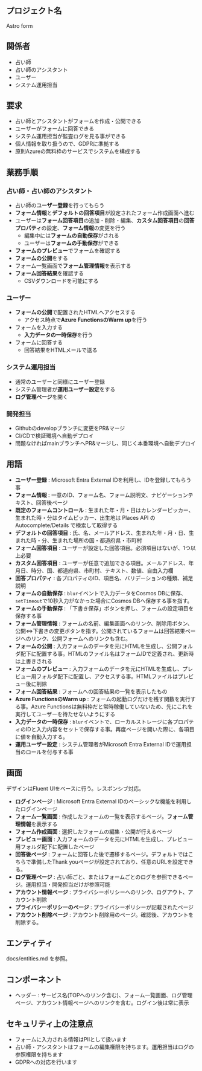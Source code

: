 ## プロジェクト名

Astro form

## 関係者

- 占い師
- 占い師のアシスタント
- ユーザー
- システム運用担当

## 要求

- 占い師とアシスタントがフォームを作成・公開できる
- ユーザーがフォームに回答できる
- システム運用担当が監査ログを見る事ができる
- 個人情報を取り扱うので、GDPRに準拠する
- 原則Azureの無料枠のサービスでシステムを構成する
  
## 業務手順

### 占い師・占い師のアシスタント

- 占い師の**ユーザー登録**を行ってもらう
- **フォーム情報**と**デフォルトの回答項目**が設定されたフォーム作成画面へ進む
- ユーザーは**フォーム回答項目**の追加・削除・編集、**カスタム回答項目**の**回答プロパティ**の設定、**フォーム情報**の変更を行う
  - 編集中には**フォームの自動保存**がされる
  - ユーザーは**フォームの手動保存**ができる
- **フォームのプレビュー**でフォームを確認する
- **フォームの公開**をする
- フォーム一覧画面で**フォーム管理情報**を表示する
- **フォーム回答結果**を確認する
  - CSVダウンロードを可能にする

 ### ユーザー
 - **フォームの公開**で配置されたHTMLへアクセスする
   - アクセス時点で**Azure FunctionsのWarm up**を行う
- フォームを入力する
   - **入力データの一時保存**を行う
- フォームに回答する
  - 回答結果をHTMLメールで送る

### システム運用担当
- 通常のユーザーと同様にユーザー登録
- システム管理者が**運用ユーザー設定**をする
- **ログ管理ページ**を開く

### 開発担当
- Githubのdevelopブランチに変更をPR&マージ
- CI/CDで検証環境へ自動デプロイ
- 問題なければmainブランチへPR&マージし、同じく本番環境へ自動デプロイ

## 用語
- **ユーザー登録** : Microsoft Entra External IDを利用し、IDを登録してもらう事 
- **フォーム情報** : 一意のID、フォーム名、フォーム説明文、ナビゲーションテキスト、回答後ページ
- **既定のフォームコントロール** : 生まれた年・月・日はカレンダーピッカー、生まれた時・分はタイムピッカー、出生地は Places API の Autocomplete/Details で検索して取得する
- **デフォルトの回答項目** : 氏、名、メールアドレス、生まれた年・月・日、生まれた時・分、生まれた場所の国・都道府県・市町村
- **フォーム回答項目** : ユーザーが設定した回答項目。必須項目はないが、1つ以上必要
- **カスタム回答項目** : ユーザーが任意で追加できる項目。メールアドレス、年月日、時分、国、都道府県、市町村、テキスト、数値、自由入力欄
- **回答プロパティ** : 各プロパティのID、項目名、バリデーションの種類、補足説明
- **フォームの自動保存** : `blur`イベントで入力データをCosmos DBに保存、`setTimeout`で10秒入力がなかった場合にCosmos DBへ保存する事を指す。
- **フォームの手動保存** : 「下書き保存」ボタンを押し、フォームの設定項目を保存する事
- **フォーム管理情報** : フォームの名前、編集画面へのリンク、削除用ボタン、公開⇔下書きの変更ボタンを指す。公開されているフォームは回答結果ページへのリンク、公開フォームへのリンクも含む。
- **フォームの公開** : 入力フォームのデータを元にHTMLを生成し、公開フォルダ配下に配置する事。HTMLのファイル名はフォームIDで定義され、更新時は上書きされる
- **フォームのプレビュー** : 入力フォームのデータを元にHTMLを生成し、プレビュー用フォルダ配下に配置し、アクセスする事。HTMLファイルはプレビュー後に削除
- **フォーム回答結果** : フォームへの回答結果の一覧を表示したもの
- **Azure FunctionsのWarm up** : フォームの起動ログだけを残す関数を実行する事。Azure Functionsは無料枠だと常時稼働していないため、先にこれを実行してユーザーを待たせないようにする
- **入力データの一時保存** : `blur`イベントで、ローカルストレージに各プロパティのIDと入力内容をセットで保存する事。再度ページを開いた際に、各項目に値を自動入力する。
- **運用ユーザー設定** : システム管理者がMicrosoft Entra External IDで運用担当のロールを付与する事

## 画面

デザインはFluent UIをベースに行う。レスポンシブ対応。

- **ログインページ** : Microsoft Entra External IDのベーシックな機能を利用したログインページ
- **フォーム一覧画面** : 作成したフォームの一覧を表示するページ。**フォーム管理情報**を表示する
- **フォーム作成画面** : 選択したフォームの編集・公開が行えるページ
- **プレビュー画面** : 入力フォームのデータを元にHTMLを生成し、プレビュー用フォルダ配下に配置したページ
- **回答後ページ** : フォームに回答した後で遷移するページ。デフォルトではこちらで準備したThank youページが設定されており、任意のURLを設定できる。
- **ログ管理ページ** : 占い師ごと、またはフォームごとのログを参照できるページ。運用担当・開発担当だけが参照可能
- **アカウント情報ページ** : プライバシーポリシーへのリンク、ログアウト、アカウント削除
- **プライバシーポリシーのページ** : プライバシーポリシーが記載されたページ
- **アカウント削除ページ** : アカウント削除用のページ。確認後、アカウントを削除する。

## エンティティ

docs/entities.md を参照。
  
## コンポーネント

- ヘッダー : サービス名(TOPへのリンク含む)、フォーム一覧画面、ログ管理ページ、アカウント情報ページへのリンクを含む。ログイン後は常に表示

## セキュリティ上の注意点

- フォームに入力される情報はPIIとして扱います
- 占い師・アシスタントはフォームの編集権限を持ちます。運用担当はログの参照権限を持ちます
- GDPRへの対応を行います


